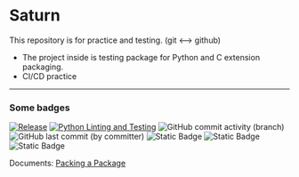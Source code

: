 # Saturn

This repository is for practice and testing. (git <--> github)
* The project inside is testing package for Python and C extension packaging.
* CI/CD practice

---

### Some badges

[![Release](https://github.com/patrick-csliu/Saturn/actions/workflows/release.yml/badge.svg)](https://github.com/patrick-csliu/Saturn/actions/workflows/release.yml)
[![Python Linting and Testing](https://github.com/patrick-csliu/Saturn/actions/workflows/python-app.yml/badge.svg)](https://github.com/patrick-csliu/Saturn/actions/workflows/python-app.yml)
![GitHub commit activity (branch)](https://img.shields.io/github/commit-activity/t/patrick-csliu/Saturn)
![GitHub last commit (by committer)](https://img.shields.io/github/last-commit/patrick-csliu/Saturn)
![Static Badge](https://img.shields.io/badge/Shield.io-Badges-purple)
![Static Badge](https://img.shields.io/badge/Shield.io-Badges-purple?labelColor=chocolate&link=https%3A%2F%2Fshields.io%2F)
![Static Badge](https://badgen.net/badge/badgen.net/badge?icon=apple&color=cyan&labelColor=blue&scale=1.5)


Documents:
[Packing a Package](./docs/packing_a_package.md)
